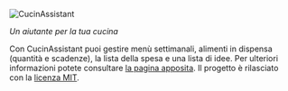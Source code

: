 ![CucinAssistant](/blob/main/cucinassistant/web/static/img/banner.png)

_Un aiutante per la tua cucina_

Con CucinAssistant puoi gestire menù settimanali, alimenti in dispensa (quantità e scadenze), la lista della spesa e una lista di idee.
Per ulteriori informazioni potete consultare [la pagina apposita](https://ca.gianlucaparri.me/info).
Il progetto è rilasciato con la [licenza MIT](/blob/main/LICENSE).
